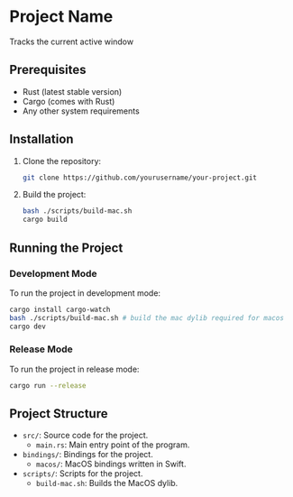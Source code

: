 # Project Name
Tracks the current active window

## Prerequisites

- Rust (latest stable version)
- Cargo (comes with Rust)
- Any other system requirements

## Installation

1. Clone the repository:
   ```bash
   git clone https://github.com/yourusername/your-project.git
   ```

2. Build the project:
   ```bash
   bash ./scripts/build-mac.sh
   cargo build
   ```

## Running the Project

### Development Mode

To run the project in development mode:
   ```bash
   cargo install cargo-watch
   bash ./scripts/build-mac.sh # build the mac dylib required for macos
   cargo dev
   ```

### Release Mode

To run the project in release mode:
   ```bash
   cargo run --release
   ```
## Project Structure

- `src/`: Source code for the project.
  - `main.rs`: Main entry point of the program.
- `bindings/`: Bindings for the project.
  - `macos/`: MacOS bindings written in Swift.
- `scripts/`: Scripts for the project.
  - `build-mac.sh`: Builds the MacOS dylib.



